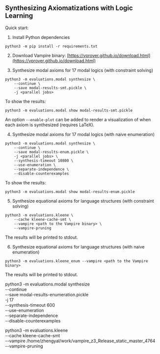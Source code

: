 Synthesizing Axiomatizations with Logic Learning
---

Quick start:



1. Install Python dependencies
```
python3 -m pip install -r requirements.txt
```

2. Download Vampire binary: [https://vprover.github.io/download.html](https://vprover.github.io/download.html)

3. Synthesize modal axioms for 17 modal logics (with constraint solving)
```
python3 -m evaluations.modal synthesize \
    --continue \
    --save modal-results-smt.pickle \
    -j <parallel jobs>
```

To show the results:
```
python3 -m evaluations.modal show modal-results-smt.pickle
```
An option `--enable-plot` can be added to render a visualization of when each axiom is synthesized (requires LaTeX).

4. Synthesize modal axioms for 17 modal logics (with naive enumeration)
```
python3 -m evaluations.modal synthesize \
    --continue \
    --save modal-results-enum.pickle \
    -j <parallel jobs> \
    --synthesis-timeout 10800 \
    --use-enumeration \
    --separate-independence \
    --disable-counterexamples
```

To show the results:
```
python3 -m evaluations.modal show modal-results-enum.pickle
```

5. Synthesize equational axioms for language structures (with constraint solving)
```
python3 -m evaluations.kleene \
    --cache kleene-cache-smt \
    --vampire <path to the Vampire binary> \
    --vampire-pruning
```
The results will be printed to stdout.

6. Synthesize equational axioms for language structures (with naive enumeration)
```
python3 -m evaluations.kleene_enum --vampire <path to the Vampire binary>
```
The results will be printed to stdout.


python3 -m evaluations.modal synthesize \
    --continue \
    --save modal-results-enumeration.pickle \
    -j 17 \
    --synthesis-timeout 600 \
    --use-enumeration \
    --separate-independence \
    --disable-counterexamples

python3 -m evaluations.kleene \
    --cache kleene-cache-smt \
    --vampire /home/zhengyal/work/vampire_z3_Release_static_master_4764 \
    --vampire-pruning
